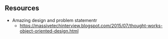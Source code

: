 ## Resources
* Amazing design and problem statementr
    * https://massivetechinterview.blogspot.com/2015/07/thought-works-object-oriented-design.html